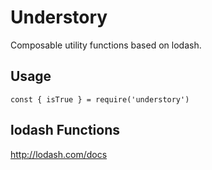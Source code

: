 # Understory

Composable utility functions based on lodash.

## Usage

`const { isTrue } = require('understory')`

## lodash Functions

http://lodash.com/docs
